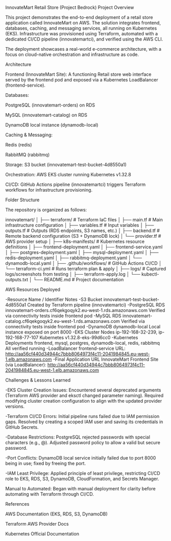 InnovateMart Retail Store (Project Bedrock)
Project Overview

This project demonstrates the end-to-end deployment of a retail store application 
called InnovateMart on AWS. The solution integrates frontend, databases, caching, 
and messaging services, all running on Kubernetes (EKS). 
Infrastructure was provisioned using Terraform, automated with a dedicated CI/CD pipeline 
(innovatemartci), and verified using the AWS CLI.

The deployment showcases a real-world e-commerce architecture, with a focus on 
cloud-native orchestration and infrastructure as code.



Architecture

Frontend (InnovateMart Site):
A functioning Retail store web interface served by the frontend pod and exposed via a Kubernetes LoadBalancer (frontend-service).



Databases:

PostgreSQL (innovatemart-orders) on RDS

MySQL (innovatemart-catalog) on RDS

DynamoDB local instance (dynamodb-local)

Caching & Messaging:

Redis (redis)

RabbitMQ (rabbitmq)



Storage: S3 bucket (innovatemart-test-bucket-4d8550a1)

Orchestration: AWS EKS cluster running Kubernetes v1.32.8

CI/CD: GitHub Actions pipeline (innovatemartci) triggers Terraform workflows for infrastructure provisioning.



Folder Structure

The repository is organized as follows:

innovatemart/
│
├── terraform/                  # Terraform IaC files
│   ├── main.tf                 # Main infrastructure configuration
│   ├── variables.tf            # Input variables
│   ├── outputs.tf              # Outputs (RDS endpoints, S3 names, etc.)
│   ├── backend.tf              # Remote backend configuration (S3 + DynamoDB lock)
│   └── provider.tf             # AWS provider setup
│
├── k8s-manifests/              # Kubernetes resource definitions
│   ├── frontend-deployment.yaml
│   ├── frontend-service.yaml
│   ├── postgres-deployment.yaml
│   ├── mysql-deployment.yaml
│   ├── redis-deployment.yaml
│   ├── rabbitmq-deployment.yaml
│   └── dynamodb-local.yaml
│
├── .github/workflows/          # GitHub Actions CI/CD
│   └── terraform-ci.yml        # Runs terraform plan & apply
│
├── logs/                       # Captured logs/screenshots from testing
│   ├── terraform-apply.log
│   └── kubectl-outputs.txt
│
└── README.md                   # Project documentation



AWS Resources Deployed

-Resource	Name / Identifier	Notes
-S3 Bucket	innovatemart-test-bucket-4d8550a1	Created by Terraform pipeline (innovatemartci)
-PostgreSQL RDS	innovatemart-orders.cf6qekgoqyk2.eu-west-1.rds.amazonaws.com	Verified via connectivity tests inside frontend pod
-MySQL RDS	innovatemart-catalog.cf6qekgoqyk2.eu-west-1.rds.amazonaws.com	Verified via connectivity tests inside frontend pod
-DynamoDB	dynamodb-local	Local instance exposed on port 8000
-EKS Cluster Nodes	ip-192-168-32-239, ip-192-168-77-107	Kubernetes v1.32.8-eks-99d6cc0
-Kubernetes Deployments	frontend, mysql, postgres, dynamodb-local, redis, rabbitmq	All verified running
-LoadBalancer	frontend-service	URL: http://aa56cf440d34944c7bbb8064973f4c11-2041984845.eu-west-1.elb.amazonaws.com
-Final Application URL
InnovateMart Frontend Site (via LoadBalancer):
http://aa56cf440d34944c7bbb8064973f4c11-2041984845.eu-west-1.elb.amazonaws.com



Challenges & Lessons Learned

-EKS Cluster Creation Issues: Encountered several deprecated arguments (Terraform AWS provider and eksctl changed parameter naming). Required modifying cluster creation configuration to align with the updated provider versions.

-Terraform CI/CD Errors: Initial pipeline runs failed due to IAM permission gaps. Resolved by creating a scoped IAM user and saving its credentials in GitHub Secrets.

-Database Restrictions: PostgreSQL rejected passwords with special characters (e.g., @). Adjusted password policy to allow a valid but secure password.

-Port Conflicts: DynamoDB local service initially failed due to port 8000 being in use; fixed by freeing the port.

-IAM Least Privilege: Applied principle of least privilege, restricting CI/CD role to EKS, RDS, S3, DynamoDB, CloudFormation, and Secrets Manager.


Manual to Automated: Began with manual deployment for clarity before automating with Terraform through CI/CD.



References

AWS Documentation (EKS, RDS, S3, DynamoDB)

Terraform AWS Provider Docs

Kubernetes Official Documentation
